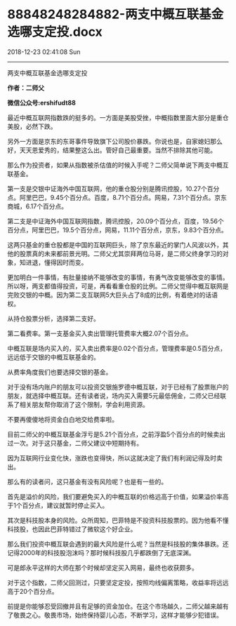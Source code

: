 # 88848248284882-两支中概互联基金选哪支定投.docx

2018-12-23 02:41:08 Sun

----

两支中概互联基金选哪支定投

__作者：二师父__

__微信公众号:ershifudt88__

最近中概互联网指数跌的挺多的。一方面是美股受挫，中概指数里面大部分是重仓美股，必然下跌。

另外一方面是京东的东哥事件导致旗下公司股价暴跌。你说也是，自家媳妇那么好，天天恩爱秀的，结果整这么出。管好自己最重要。当然不排除其他可能。

那么作为投资者，如果从指数被杀估值的时候入手呢？二师父简单说下两支中概互联基金。

第一支是交银中证海外中国互联网，他的重仓股分别是腾讯控股，10\.27个百分点。阿里巴巴，9\.45个百分点。百度，8\.71个百分点。网易，7\.31个百分点。京东商城，6\.17个百分点。

第二支是中证海外中国互联网指数，腾讯控股，20\.09个百分点，百度，19\.56个百分点，阿里巴巴，19\.5个百分点，网易，11\.11个百分点，京东，9\.83个百分点。

这两只基金的重仓股都是中国的互联网巨头，除了京东最近的掌门人风波以外，其他的股票真的未来都前景光明。二师父尤其崇拜两位马哥，是二师父终身学习的对象，知进退，懂得因时而变。

更加明白一件事情，有肚量接纳不能够改变的事情，有勇气改变能够改变的事情。所以呀，两支都值得投资，可是，再看看重仓股的比例。二师父觉得中概互联网是完败交银的中概。因为第二支互联网5大巨头占了8成的比例，有着绝对的话语权。

从持仓股票分析，选择第二支好。

第二看费率。第一支基金买入卖出管理托管费率大概2\.07个百分点。

中概互联是场内买入的，买入卖出费率是0\.02个百分点，管理费率是0\.5百分点，远远低于交银的中概互联基金的。

从费率角度我们也要选择交银的基金。

对于没有场内账户的朋友可以投资交银施罗德中概互联，对于已经有了股票账户的朋友，就选择中概互联。还有读者说，场内买入需要5元最低佣金，二师父已经联系了相关朋友帮你取消了这个限制，学会利用资源。

不要再傻傻地将资金白白地交给费率啦。

目前二师父的中概互联基金浮亏是5\.21个百分点，之前浮盈5个百分点的时候卖出过一次。对于这只基金，二师父建议中短期持有。

因为互联网行业变化快，涨跌也变得快，所以这就决定了我们有利润记得及时卖出。

那么有的读者问，这只基金有没有风险呢？也是有一些的。

首先是溢价的风险，我们要避免买入的中概互联的价格远高于价值，如果溢价率高于1个百分点，建议就暂时停止买入。

其次是科技股本身的风险。众所周知，巴菲特是不投资科技股票的。因为他看不懂科技股，也因此巴菲特错过了微软这个好企业。

那么我们投资中概互联会遇到的最大风险是什么呢？当然是科技股的集体暴跌。还记得2000年的科技股泡沫吗？那时候科技股几乎都跌倒了无底深渊。

可是郎永平这样的大师在那个时候却坚定买入网易，最终也收获颇多。

对于这个指数，二师父回测过，只要坚定定投，按照均线偏离策略，收益率将远远高于20个百分点。

前提是你能够忍受回撤并且有足够的资金加仓。在这个市场越久，二师父越来越有了敬畏之心。敬畏市场，始终保持婴儿心态，不断学习，这样才能够少犯错误。

